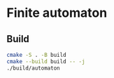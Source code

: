 # Finite automaton

## Build

```bash
cmake -S . -B build
cmake --build build -- -j
./build/automaton
```
